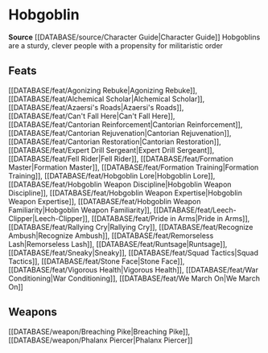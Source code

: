 ﻿---
id: '268'
name: Hobgoblin
rarity: Common
rus_type_level: null
source: '[[DATABASE/source/Character Guide|Character Guide]]'
trait:
- Hobgoblin
type: Trait

---
# Hobgoblin

**Source** [[DATABASE/source/Character Guide|Character Guide]] 
Hobgoblins are a sturdy, clever people with a propensity for militaristic order

## Feats

[[DATABASE/feat/Agonizing Rebuke|Agonizing Rebuke]], [[DATABASE/feat/Alchemical Scholar|Alchemical Scholar]], [[DATABASE/feat/Azaersi's Roads|Azaersi's Roads]], [[DATABASE/feat/Can't Fall Here|Can't Fall Here]], [[DATABASE/feat/Cantorian Reinforcement|Cantorian Reinforcement]], [[DATABASE/feat/Cantorian Rejuvenation|Cantorian Rejuvenation]], [[DATABASE/feat/Cantorian Restoration|Cantorian Restoration]], [[DATABASE/feat/Expert Drill Sergeant|Expert Drill Sergeant]], [[DATABASE/feat/Fell Rider|Fell Rider]], [[DATABASE/feat/Formation Master|Formation Master]], [[DATABASE/feat/Formation Training|Formation Training]], [[DATABASE/feat/Hobgoblin Lore|Hobgoblin Lore]], [[DATABASE/feat/Hobgoblin Weapon Discipline|Hobgoblin Weapon Discipline]], [[DATABASE/feat/Hobgoblin Weapon Expertise|Hobgoblin Weapon Expertise]], [[DATABASE/feat/Hobgoblin Weapon Familiarity|Hobgoblin Weapon Familiarity]], [[DATABASE/feat/Leech-Clipper|Leech-Clipper]], [[DATABASE/feat/Pride in Arms|Pride in Arms]], [[DATABASE/feat/Rallying Cry|Rallying Cry]], [[DATABASE/feat/Recognize Ambush|Recognize Ambush]], [[DATABASE/feat/Remorseless Lash|Remorseless Lash]], [[DATABASE/feat/Runtsage|Runtsage]], [[DATABASE/feat/Sneaky|Sneaky]], [[DATABASE/feat/Squad Tactics|Squad Tactics]], [[DATABASE/feat/Stone Face|Stone Face]], [[DATABASE/feat/Vigorous Health|Vigorous Health]], [[DATABASE/feat/War Conditioning|War Conditioning]], [[DATABASE/feat/We March On|We March On]]

## Weapons

[[DATABASE/weapon/Breaching Pike|Breaching Pike]], [[DATABASE/weapon/Phalanx Piercer|Phalanx Piercer]]